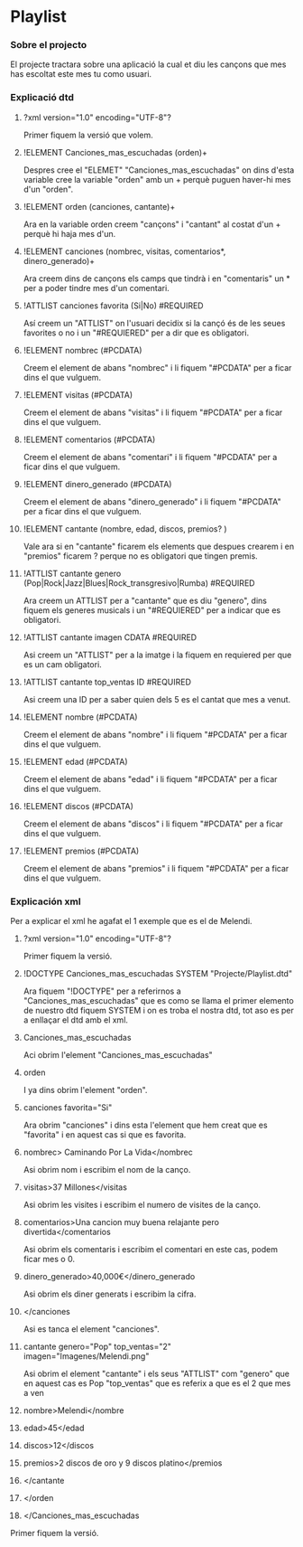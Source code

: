 # Playlist
### **Sobre el projecto**
El projecte tractara sobre una aplicació la cual et diu les cançons que mes has escoltat este mes tu como usuari.

### **Explicació dtd**
1. ?xml version="1.0" encoding="UTF-8"?
   
    Primer fiquem la versió que volem.
3. !ELEMENT Canciones_mas_escuchadas (orden)+
   
    Despres cree el "ELEMET" "Canciones_mas_escuchadas" on dins d'esta variable cree la variable "orden" amb un + perquè puguen haver-hi mes d'un "orden".
4. !ELEMENT orden (canciones, cantante)+

     Ara en la variable orden creem "cançons" i "cantant" al costat d'un + perquè hi haja mes d'un.
5. !ELEMENT canciones (nombrec, visitas, comentarios*, dinero_generado)+

    Ara creem dins de cançons els camps que tindrà i en "comentaris" un * per a poder tindre mes d'un comentari.
6. !ATTLIST canciones favorita (Si|No) #REQUIRED
   
     Así creem un "ATTLIST" on l'usuari decidix si la cançó és de les seues favorites o no i un "#REQUIERED" per a dir que es obligatori.
8. !ELEMENT nombrec (#PCDATA)

    Creem el element de abans "nombrec" i li fiquem "#PCDATA" per a ficar dins el que vulguem.
9. !ELEMENT visitas (#PCDATA)

   Creem el element de abans "visitas" i li fiquem "#PCDATA" per a ficar dins el que vulguem.
10. !ELEMENT comentarios (#PCDATA)

    Creem el element de abans "comentari" i li fiquem "#PCDATA" per a ficar dins el que vulguem.
11. !ELEMENT dinero_generado (#PCDATA)

    Creem el element de abans "dinero_generado" i li fiquem "#PCDATA" per a ficar dins el que vulguem.
12. !ELEMENT cantante (nombre, edad, discos, premios? )

    Vale ara si en "cantante" ficarem els elements que despues crearem i en "premios" ficarem ? perque no es obligatori que tingen premis.
13. !ATTLIST cantante genero (Pop|Rock|Jazz|Blues|Rock_transgresivo|Rumba) #REQUIRED

    Ara creem un ATTLIST per a "cantante" que es diu "genero", dins fiquem els generes musicals i un "#REQUIERED" per a indicar que es obligatori.
14. !ATTLIST cantante imagen CDATA #REQUIRED

    Asi creem un "ATTLIST" per a la imatge i la fiquem en requiered per que es un cam obligatori. 
15. !ATTLIST cantante top_ventas ID #REQUIRED

    Asi creem una ID per a saber quien dels 5 es el cantat que mes a venut.  
16. !ELEMENT nombre (#PCDATA)

    Creem el element de abans "nombre" i li fiquem "#PCDATA" per a ficar dins el que vulguem. 
17. !ELEMENT edad (#PCDATA)

    Creem el element de abans "edad" i li fiquem "#PCDATA" per a ficar dins el que vulguem.
18. !ELEMENT discos (#PCDATA)
    
    Creem el element de abans "discos" i li fiquem "#PCDATA" per a ficar dins el que vulguem.
19. !ELEMENT premios (#PCDATA)
    
    Creem el element de abans "premios" i li fiquem "#PCDATA" per a ficar dins el que vulguem. 

### **Explicación xml**
Per a explicar el xml he agafat el 1 exemple que es el de Melendi.

1. ?xml version="1.0" encoding="UTF-8"?

   Primer fiquem la versió.
2. !DOCTYPE Canciones_mas_escuchadas SYSTEM "Projecte/Playlist.dtd"

   Ara fiquem "!DOCTYPE" per a referirnos a "Canciones_mas_escuchadas" que es como se llama el primer elemento de nuestro dtd fiquem SYSTEM i on es troba el nostra dtd, tot aso es per a enllaçar el dtd amb el xml.
3. Canciones_mas_escuchadas
   
   Aci obrim l'element "Canciones_mas_escuchadas" 
4. orden

   I ya dins obrim l'element "orden".
5. canciones favorita="Si"

   Ara obrim "canciones" i dins esta l'element que hem creat que es "favorita" i en aquest cas si que es favorita. 
6. nombrec> Caminando Por La Vida</nombrec

   Asi obrim nom i escribim el nom de la canço. 
7. visitas>37 Millones</visitas

   Asi obrim les visites i escribim el numero de visites de la canço. 
8. comentarios>Una cancion muy buena relajante pero divertida</comentarios

   Asi obrim els comentaris i escribim el comentari en este cas, podem ficar mes o 0. 
9. dinero_generado>40,000€</dinero_generado

   Asi obrim els diner generats i escribim la cifra.  
10. </canciones

    Asi es tanca el element "canciones".
11. cantante genero="Pop" top_ventas="2" imagen="Imagenes/Melendi.png"

    Asi obrim el element "cantante" i els seus "ATTLIST" com "genero" que en aquest cas es Pop "top_ventas" que es referix a que es el 2 que mes a ven
12. nombre>Melendi</nombre

    
13. edad>45</edad

    
14. discos>12</discos

    
15. premios>2 discos de oro y 9 discos platino</premios

    
16. </cantante

    
17. </orden

    
18. </Canciones_mas_escuchadas

    

Primer fiquem la versió.

